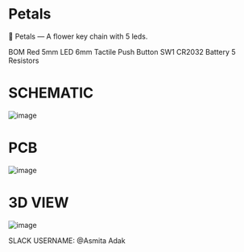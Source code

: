 # Petals
🌸 Petals — A flower key chain with 5 leds.

BOM
Red 5mm LED
6mm Tactile Push Button SW1
CR2032 Battery
5 Resistors
# SCHEMATIC
![image](https://github.com/user-attachments/assets/29f864bb-cb8d-46cd-b148-4e90c62c55f1)
# PCB
![image](https://github.com/user-attachments/assets/b767b386-38a2-4c8a-8dba-2286c95f0405)
# 3D VIEW
![image](https://github.com/user-attachments/assets/26d082af-3d1c-4c76-a436-3ebff1145972)

SLACK USERNAME: @Asmita Adak
